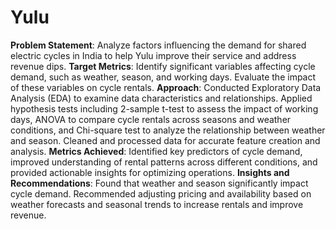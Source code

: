 # Yulu
**Problem Statement**: Analyze factors influencing the demand for shared electric cycles in India to help Yulu improve their service and
address revenue dips.
**Target Metrics**: Identify significant variables affecting cycle demand, such as weather, season, and working days. Evaluate the impact
of these variables on cycle rentals.
**Approach**: Conducted Exploratory Data Analysis (EDA) to examine data characteristics and relationships. Applied hypothesis tests
including 2-sample t-test to assess the impact of working days, ANOVA to compare cycle rentals across seasons and weather
conditions, and Chi-square test to analyze the relationship between weather and season. Cleaned and processed data for accurate
feature creation and analysis.
**Metrics Achieved**: Identified key predictors of cycle demand, improved understanding of rental patterns across different conditions,
and provided actionable insights for optimizing operations.
**Insights and Recommendations**: Found that weather and season significantly impact cycle demand. Recommended adjusting
pricing and availability based on weather forecasts and seasonal trends to increase rentals and improve revenue.
